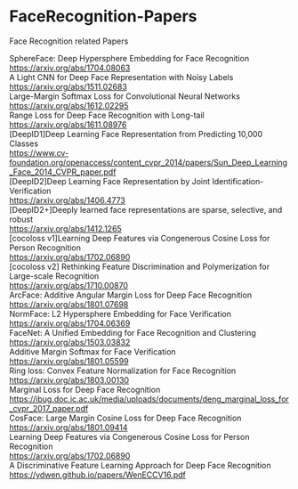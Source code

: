 # FaceRecognition-Papers
Face Recognition related Papers

SphereFace: Deep Hypersphere Embedding for Face Recognition<br>
https://arxiv.org/abs/1704.08063<br>
A Light CNN for Deep Face Representation with Noisy Labels<br>
https://arxiv.org/abs/1511.02683<br>
Large-Margin Softmax Loss for Convolutional Neural Networks<br>
https://arxiv.org/abs/1612.02295<br>
Range Loss for Deep Face Recognition with Long-tail<br>
https://arxiv.org/abs/1611.08976<br>
[DeepID1]Deep Learning Face Representation from Predicting 10,000 Classes<br>
https://www.cv-foundation.org/openaccess/content_cvpr_2014/papers/Sun_Deep_Learning_Face_2014_CVPR_paper.pdf<br>
[DeepID2]Deep Learning Face Representation by Joint Identification-Verification<br>
https://arxiv.org/abs/1406.4773<br>
[DeepID2+]Deeply learned face representations are sparse, selective, and robust<br>
https://arxiv.org/abs/1412.1265<br>
[cocoloss v1]Learning Deep Features via Congenerous Cosine Loss for Person Recognition<br>
https://arxiv.org/abs/1702.06890<br>
[cocoloss v2]
Rethinking Feature Discrimination and Polymerization for Large-scale Recognition<br>
https://arxiv.org/abs/1710.00870<br>
ArcFace: Additive Angular Margin Loss for Deep Face Recognition<br>
https://arxiv.org/abs/1801.07698<br>
NormFace: L2 Hypersphere Embedding for Face Verification<br>
https://arxiv.org/abs/1704.06369<br>
FaceNet: A Unified Embedding for Face Recognition and Clustering<br>
https://arxiv.org/abs/1503.03832<br>
Additive Margin Softmax for Face Verification<br>
https://arxiv.org/abs/1801.05599<br>
Ring loss: Convex Feature Normalization for Face Recognition<br>
https://arxiv.org/abs/1803.00130<br>
Marginal Loss for Deep Face Recognition<br>
https://ibug.doc.ic.ac.uk/media/uploads/documents/deng_marginal_loss_for_cvpr_2017_paper.pdf<br>
CosFace: Large Margin Cosine Loss for Deep Face Recognition<br>
https://arxiv.org/abs/1801.09414<br>
Learning Deep Features via Congenerous Cosine Loss for Person Recognition<br>
https://arxiv.org/abs/1702.06890<br>
A Discriminative Feature Learning Approach for Deep Face Recognition<br>
https://ydwen.github.io/papers/WenECCV16.pdf<br>
